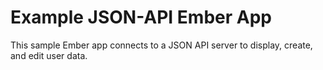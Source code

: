 # Example JSON-API Ember App

This sample Ember app connects to a JSON API server to display, create, and edit user data.
